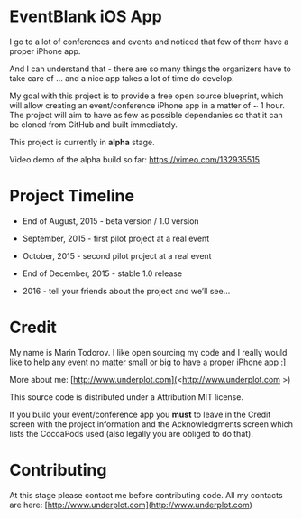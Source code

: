 EventBlank iOS App
==================

I go to a lot of conferences and events and noticed that few of them have a
proper iPhone app.

And I can understand that - there are so many things the organizers have to take
care of … and a nice app takes a lot of time do develop.

My goal with this project is to provide a free open source blueprint, which will
allow creating an event/conference iPhone app in a matter of \~ 1 hour. The
project will aim to have as few as possible dependanies so that it can be cloned
from GitHub and built immediately.

This project is currently in **alpha** stage.

Video demo of the alpha build so far: https://vimeo.com/132935515

Project Timeline
================

-   End of August, 2015 - beta version / 1.0 version

-   September, 2015 - first pilot project at a real event

-   October, 2015 - second pilot project at a real event

-   End of December, 2015 - stable 1.0 release

-   2016 - tell your friends about the project and we’ll see...

Credit
======

My name is Marin Todorov. I like open sourcing my code and I really would like
to help any event no matter small or big to have a proper iPhone app :]

More about me: [http://www.underplot.com](<http://www.underplot.com >)

This source code is distributed under a Attribution MIT license.

If you build your event/conference app you **must** to leave in the Credit
screen with the project information and the Acknowledgments screen which lists
the CocoaPods used (also legally you are obliged to do that).

Contributing
============

At this stage please contact me before contributing code. All my contacts are
here: [http://www.underplot.com](<http://www.underplot.com>)
